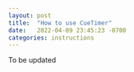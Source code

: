 ```yaml
---
layout: post
title:  "How to use CueTimer"
date:   2022-04-09 23:45:23 -0700
categories: instructions
---
```

To be updated